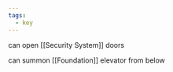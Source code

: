 ```yaml
---
tags:
  - key
---
```


can open [[Security System]] doors

can summon [[Foundation]] elevator from below
